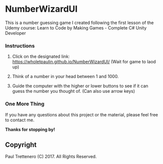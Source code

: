 # NumberWizardUI
This is a number guessing game I created following the first lesson of the Udemy course: Learn to Code by Making Games - Complete C# Unity Developer

### Instructions

1. Click on the designated link:   https://wholetpaulin.github.io/NumberWizardUI/   (Wait for game to laod up)

2. Think of a number in your head between 1 and 1000.

3. Guide the computer with the higher or lower buttons to see if it can guess the number you thought of. (Can also use arrow keys)


### One More Thing

If you have any questions about this project or the material, please feel free to contact me.

**Thanks for stopping by!**

## Copyright

Paul Trettenero (C) 2017. All Rights Reserved.
